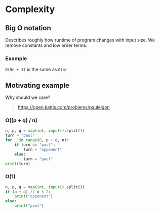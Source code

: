 # Complexity

## Big O notation

Describes roughly how runtime of program changes with input size.
We remove constants and low order terms.

### Example

`O(5n + 1)` is the same as `O(n)`

## Motivating example

Why should we care?

>
> <https://open.kattis.com/problems/pauleigon>

### O((p + q) / n)

```py
n, p, q = map(int, input().split())
turn = "paul"
for _ in range(0, p + q, n):
    if turn == "paul":
        turn = "opponent"
    else:
        turn = "paul"
print(turn)
```

### O(1)

```py
n, p, q = map(int, input().split())
if (p + q) // n % 2:
    print("opponent")
else:
    print("paul")
```

